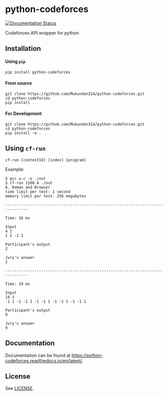 # python-codeforces

[![Documentation Status](https://readthedocs.org/projects/python-codeforces/badge/?version=latest)](https://python-codeforces.readthedocs.io/en/latest/?badge=latest)

Codeforces API wrapper for python

## Installation

#### Using `pip`

```shell
pip install python-codeforces
```

#### From source

```shell
git clone https://github.com/Mukundan314/python-codeforces.git
cd python-codeforces
pip install .
```

#### For Development

```shell
git clone https://github.com/Mukundan314/python-codeforces.git
cd python-codeforces
pip install -e .
```

## Using `cf-run`

```shell
cf-run [contestId] [index] [program]
```

Example:

```shell
$ gcc a.c -o ./out
$ cf-run 1100 A ./out
A. Roman and Browser
time limit per test: 1 second
memory limit per test: 256 megabytes

-------------------------------------------------------------------------------- 

Time: 16 ms

Input
4 2
1 1 -1 1

Participant's output
2

Jury's answer
2

-------------------------------------------------------------------------------- 

Time: 19 ms

Input
14 3
-1 1 -1 -1 1 -1 -1 1 -1 -1 1 -1 -1 1

Participant's output
9

Jury's answer
9
```

## Documentation

Documentation can be found at https://python-codeforces.readthedocs.io/en/latest/

## License

See [LICENSE](LICENSE).

